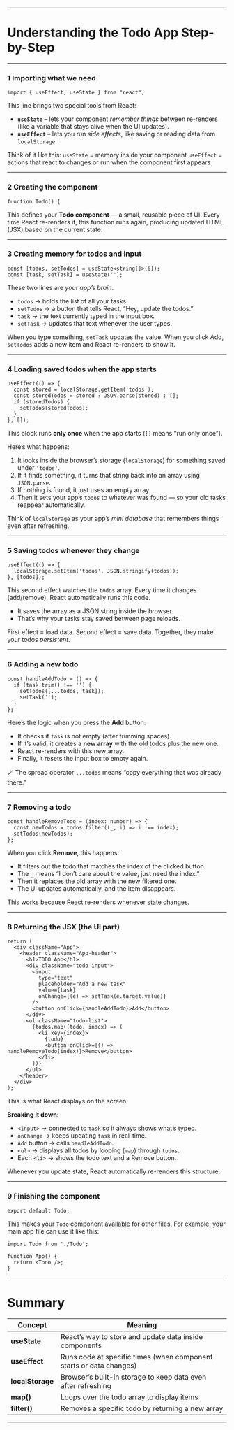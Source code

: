 
---

#  Understanding the Todo App Step-by-Step

---

### 1  Importing what we need

```tsx
import { useEffect, useState } from "react";
```

This line brings two special tools from React:

* **`useState`** – lets your component *remember things* between re-renders (like a variable that stays alive when the UI updates).
* **`useEffect`** – lets you run *side effects*, like saving or reading data from `localStorage`.

Think of it like this:
 `useState` = memory inside your component
 `useEffect` = actions that react to changes or run when the component first appears

---

### 2 Creating the component

```tsx
function Todo() {
```

This defines your **Todo component** — a small, reusable piece of UI.
Every time React re-renders it, this function runs again, producing updated HTML (JSX) based on the current state.

---

### 3 Creating memory for todos and input

```tsx
const [todos, setTodos] = useState<string[]>([]);
const [task, setTask] = useState('');
```

These two lines are *your app’s brain*.

* `todos` → holds the list of all your tasks.
* `setTodos` → a button that tells React, “Hey, update the todos.”
* `task` → the text currently typed in the input box.
* `setTask` → updates that text whenever the user types.

 When you type something, `setTask` updates the value.
 When you click Add, `setTodos` adds a new item and React re-renders to show it.

---

### 4 Loading saved todos when the app starts

```tsx
useEffect(() => {
  const stored = localStorage.getItem('todos');
  const storedTodos = stored ? JSON.parse(stored) : [];
  if (storedTodos) {
    setTodos(storedTodos);
  }
}, []);
```

This block runs **only once** when the app starts (`[]` means “run only once”).

Here’s what happens:

1. It looks inside the browser’s storage (`localStorage`) for something saved under `'todos'`.
2. If it finds something, it turns that string back into an array using `JSON.parse`.
3. If nothing is found, it just uses an empty array.
4. Then it sets your app’s `todos` to whatever was found — so your old tasks reappear automatically.

 Think of `localStorage` as your app’s *mini database* that remembers things even after refreshing.

---

### 5 Saving todos whenever they change

```tsx
useEffect(() => {
  localStorage.setItem('todos', JSON.stringify(todos));
}, [todos]);
```

This second effect watches the `todos` array.
Every time it changes (add/remove), React automatically runs this code.

* It saves the array as a JSON string inside the browser.
* That’s why your tasks stay saved between page reloads.

 First effect = load data.
 Second effect = save data.
Together, they make your todos *persistent*.

---

### 6 Adding a new todo

```tsx
const handleAddTodo = () => {
  if (task.trim() !== '') {
    setTodos([...todos, task]);
    setTask('');
  }
};
```

Here’s the logic when you press the **Add** button:

* It checks if `task` is not empty (after trimming spaces).
* If it’s valid, it creates a **new array** with the old todos plus the new one.
* React re-renders with this new array.
* Finally, it resets the input box to empty again.

🪄 The spread operator `...todos` means “copy everything that was already there.”

---

### 7 Removing a todo

```tsx
const handleRemoveTodo = (index: number) => {
  const newTodos = todos.filter((_, i) => i !== index);
  setTodos(newTodos);
};
```

When you click **Remove**, this happens:

* It filters out the todo that matches the index of the clicked button.
* The `_` means “I don’t care about the value, just need the index.”
* Then it replaces the old array with the new filtered one.
* The UI updates automatically, and the item disappears.

This works because React re-renders whenever state changes.

---

### 8 Returning the JSX (the UI part)

```tsx
return (
  <div className="App">
    <header className="App-header">
      <h1>TODO App</h1>
      <div className="todo-input">
        <input
          type="text"
          placeholder="Add a new task"
          value={task}
          onChange={(e) => setTask(e.target.value)}
        />
        <button onClick={handleAddTodo}>Add</button>
      </div>
      <ul className="todo-list">
        {todos.map((todo, index) => (
          <li key={index}>
            {todo}
            <button onClick={() => handleRemoveTodo(index)}>Remove</button>
          </li>
        ))}
      </ul>
    </header>
  </div>
);
```

This is what React displays on the screen.

 **Breaking it down:**

* `<input>` → connected to `task` so it always shows what’s typed.
* `onChange` → keeps updating `task` in real-time.
* `Add` button → calls `handleAddTodo`.
* `<ul>` → displays all todos by looping (`map`) through `todos`.
* Each `<li>` → shows the todo text and a Remove button.

Whenever you update state, React automatically re-renders this structure.

---

### 9 Finishing the component

```tsx
export default Todo;
```

This makes your `Todo` component available for other files.
For example, your main app file can use it like this:

```tsx
import Todo from './Todo';

function App() {
  return <Todo />;
}
```

---

# Summary

| Concept          | Meaning                                                             |
| ---------------- | ------------------------------------------------------------------- |
| **useState**     | React’s way to store and update data inside components              |
| **useEffect**    | Runs code at specific times (when component starts or data changes) |
| **localStorage** | Browser’s built-in storage to keep data even after refreshing       |
| **map()**        | Loops over the todo array to display items                          |
| **filter()**     | Removes a specific todo by returning a new array                    |

---


